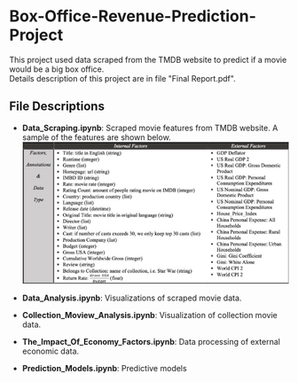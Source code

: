 # Box-Office-Revenue-Prediction-Project
This project used data scraped from the TMDB website to predict if a movie would be a big box office.  
Details description of this project are in file "Final Report.pdf".

## File Descriptions
* **Data_Scraping.ipynb**: Scraped movie features from TMDB website. A sample of the features are shown below.
![avatar](/images/data.png)

* **Data_Analysis.ipynb**: Visualizations of scraped movie data.

* **Collection_Moview_Analysis.ipynb**: Visualization of collection movie data.

* **The_Impact_Of_Economy_Factors.ipynb**: Data processing of external economic data.

* **Prediction_Models.ipynb**: Predictive models

